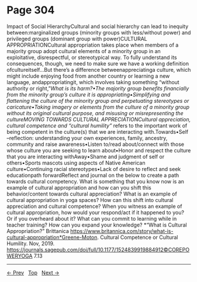 # Page 304

Impact of Social HierarchyCultural and social hierarchy can lead to inequity between:marginalized groups (minority groups with less/without power) and privileged groups (dominant group with power)CULTURAL APPROPRIATIONCultural appropriation takes place when members of a majority group adopt cultural elements of a minority group in an exploitative, disrespectful, or stereotypical way. To fully understand its consequences, though, we need to make sure we have a working definition ofcultureitself…But there’s a difference betweenappreciatinga culture, which might include enjoying food from another country or learning a new language, andappropriatingit, which involves taking something “without authority or right,”*What is its harm?•The majority group benefits financially from the minority group’s culture it is appropriating•Simplifying and flattening the culture of the minority group and perpetuating stereotypes or caricature•Taking imagery or elements from the culture of a minority group without its original cultural purpose, and misusing or misrepresenting the cultureMOVING TOWARDS CULTURAL APPRECIATIONCultural appreciation, cultural competence and “cultural humility”* refers to the important work of being competent in the culture(s) that we are interacting with.Towards•Self –reflection: understanding your own experiences, family, ancestry, community and raise awareness•Listen to/read about/connect with those whose culture you are seeking to learn about•Honor and respect the culture that you are interacting withAway•Shame and judgment of self or others•Sports mascots using aspects of Native American culture•Continuing racial stereotypes•Lack of desire to reflect and seek educationpath forwardReflect and journal on the below to create a path towards cultural competency. What is something that you know now is an example of cultural appropriation and how can you shift this behavior/content towards cultural appreciation?
What is an example of cultural appropriation in yoga spaces? How can this shift into cultural appreciation and cultural competence?
When you witness an example of cultural appropriation, how would your respond/act if it happened to you? Or if you overheard about it?
What can you commit to learning while in teacher training? How can you expand your knowledge?
*“What is Cultural Appropriation?” Brittanica https://www.britannica.com/story/what-is-cultural-appropriation*Greene-Moton. Cultural Competence or Cultural Humility. Nov, 2019. https://journals.sagepub.com/doi/full/10.1177/1524839919884912©COREPOWERYOGA 7.13


---
[← Prev](/pages/page-303.md) &nbsp; [Top](/index.md) &nbsp; [Next →](/pages/page-305.md)
